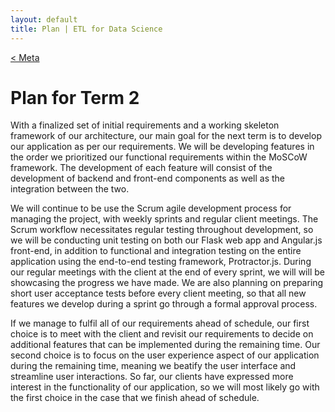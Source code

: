 ```yaml
---
layout: default
title: Plan | ETL for Data Science
---
```


<a class="btn" href="{{site.baseurl}}/meta.html">&lt; Meta</a>

# Plan for Term 2

With a finalized set of initial requirements and a working skeleton framework of our architecture, our main goal for the next term is to develop our application as per our requirements.  We will be developing features in the order we prioritized our  functional requirements within the MoSCoW framework. The development of each feature will consist of the development of backend and front-end components as well as the integration between the two.

We will continue to be use the Scrum agile development process for managing the project, with weekly sprints and regular client meetings. The Scrum workflow necessitates regular testing throughout development, so we will be conducting unit testing on both our Flask web app and Angular.js front-end, in addition to functional and integration testing on the entire application using the end-to-end testing framework, Protractor.js. During our regular meetings with the client at the end of every sprint, we will will be showcasing the progress we have made. We are also planning on preparing short user acceptance tests before every client meeting, so that all new features we develop during a sprint go through a formal approval process.

If we manage to fulfil all of our requirements ahead of schedule, our first choice is to meet with the client and revisit our requirements to decide on additional features that can be implemented during the remaining time. Our second choice is to focus on the user experience aspect of our application during the remaining time, meaning we beatify the user interface and streamline user interactions.  So far, our clients have expressed more interest in the functionality of our application, so we will most likely go with the first choice in the case that we finish ahead of schedule. 
